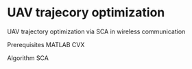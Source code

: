 # UAV trajecory optimization
UAV trajectory optimization via SCA in wireless communication


Prerequisites
MATLAB
CVX

Algorithm
SCA
